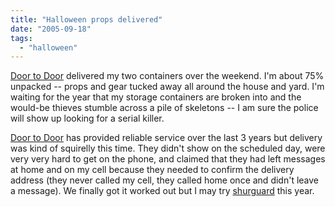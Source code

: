 ```yaml
---
title: "Halloween props delivered"
date: "2005-09-18"
tags: 
  - "halloween"
---
```


[Door to Door](http://www.doortodoor.com/) delivered my two containers over the weekend. I'm about 75% unpacked -- props and gear tucked away all around the house and yard. I'm waiting for the year that my storage containers are broken into and the would-be thieves stumble across a pile of skeletons -- I am sure the police will show up looking for a serial killer.

[Door to Door](http://www.doortodoor.com/) has provided reliable service over the last 3 years but delivery was kind of squirelly this time. They didn't show on the scheduled day, were very very hard to get on the phone, and claimed that they had left messages at home and on my cell because they needed to confirm the delivery address (they never called my cell, they called home once and didn't leave a message). We finally got it worked out but I may try [shurguard](http://www.shurgard.com/public/) this year.
